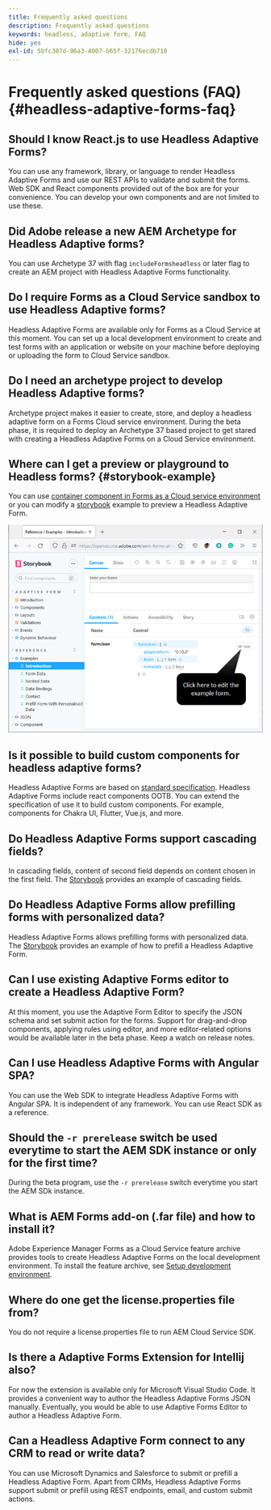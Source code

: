 ```yaml
---
title: Frequently asked questions
description: Frequently asked questions
keywords: headless, adaptive form, FAQ
hide: yes
exl-id: 5bfc307d-96a3-4007-b65f-32176ecdb710
---
```

# Frequently asked questions (FAQ) {#headless-adaptive-forms-faq}

## Should I know React.js to use Headless Adaptive Forms?
You can use any framework, library, or language to render Headless Adaptive Forms and use our REST APIs to validate and submit the forms. Web SDK and React components provided out of the box are for your convenience. You can develop your own components and are not limited to use these.

## Did Adobe release a new AEM Archetype for Headless Adaptive forms?

You can use Archetype 37 with flag `includeFormsheadless` or later flag to create an AEM project with Headless Adaptive Forms functionality.

## Do I require Forms as a Cloud Service sandbox to use Headless Adaptive forms?

Headless Adaptive Forms are available only for Forms as a Cloud Service at this moment. You can set up a local development environment to create and test forms with an application or website on your machine before deploying or uploading the form to Cloud Service sandbox.

## Do I need an archetype project to develop Headless Adaptive forms?

Archetype project makes it easier to create, store, and deploy a headless adaptive form on a Forms Cloud service environment. During the beta phase, it is required to deploy an Archetype 37 based project to get stared with creating a Headless Adaptive Forms on a Cloud Service environment.

## Where can I get a preview or playground to Headless forms? {#storybook-example}

You can use [container component in Forms as a Cloud service environment](render-first-headless-adaptive-form.md) or you can modify a [storybook](https://opensource.adobe.com/aem-forms-af-runtime/storybook/?path=/story/reference-examples--introduction) example to preview a Headless Adaptive Form.

![](/help/assets/storybook-example.png)

## Is it possible to build custom components for headless adaptive forms?

Headless Adaptive Forms are based on [standard specification](/help/assets/Headless-Adaptive-Form-Specification.pdf). Headless Adaptive Forms include react components OOTB. You can extend the specification of use it to build custom components. For example, components for Chakra UI, Flutter, Vue.js, and more.

## Do Headless Adaptive Forms support cascading fields?

In cascading fields, content of second field depends on content chosen in the first field. The [Storybook](https://opensource.adobe.com/aem-forms-af-runtime/storybook/?path=/story/adaptive-form-dynamic-behaviour--options&args=formJson.items[0].fieldType:drop-down;formJson.items[0].minimum:!undefined;formJson.items[0].maximum:!undefined;formJson.items[0].label.value:Choose+number+of+options;formJson.items[0].enum[0]:1;formJson.items[0].enum[1]:2;formJson.items[0].enum[2]:3;formJson.items[1].fieldType:drop-down) provides an example of cascading fields.

## Do Headless Adaptive Forms allow prefilling forms with personalized data?

Headless Adaptive Forms allows prefilling forms with personalized data. The [Storybook](https://opensource.adobe.com/aem-forms-af-runtime/storybook/?path=/story/reference-examples--prefill-form-with-personalised-data) provides an example of how to prefill a Headless Adaptive Form.

## Can I use  existing Adaptive Forms editor to create a Headless Adaptive Form?

At this moment, you use the Adaptive Form Editor to specify the JSON schema and set submit action for the forms. Support for drag-and-drop components, applying rules using editor, and more editor-related options would be available later in the beta phase. Keep a watch on release notes. 

## Can I use Headless Adaptive Forms with Angular SPA?

You can use the Web SDK to integrate Headless Adaptive Forms with Angular SPA. It is independent of any framework. You can use React SDK as a reference. 

## Should the `-r prerelease` switch be used everytime to start the AEM SDK instance or only for the first time?

During the beta program, use the `-r prerelease` switch everytime you start the AEM SDk instance.

## What is AEM Forms add-on (.far file) and how to install it?

Adobe Experience Manager Forms as a Cloud Service feature archive provides tools to create Headless Adaptive Forms on the local development environment. To install the feature archive, see [Setup development environment](setup-development-environment.md).

## Where do one get the license.properties file from?
You do not require a license.properties file to run AEM Cloud Service SDK. 

## Is there a Adaptive Forms Extension for Intellij also?
For now the extension is available only for Microsoft Visual Studio Code. It provides a convenient way to author the Headless Adaptive Forms JSON manually. Eventually, you would be able to use Adaptive Forms Editor to author a Headless Adaptive Form.

## Can a Headless Adaptive Form connect to any CRM to read or write data?

You can use Microsoft Dynamics and Salesforce to submit or prefill a Headless Adaptive Form. Apart from CRMs, Headless Adaptive Forms support submit or prefill using REST endpoints, email, and custom submit actions.
